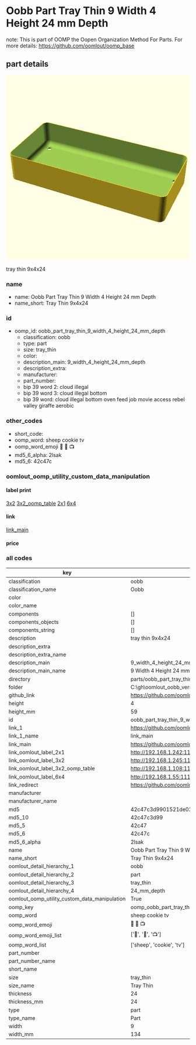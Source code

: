 # Oobb Part Tray Thin 9 Width 4 Height 24 mm Depth  

note: This is part of OOMP the Oopen Organization Method For Parts. For more details: https://github.com/oomlout/oomp_base

##  part details
  

[![](3dpr.png)](3dpr.png)

tray thin 9x4x24



### name
* name: Oobb Part Tray Thin 9 Width 4 Height 24 mm Depth
* name_short: Tray Thin 9x4x24 
### id
* oomp_id: oobb_part_tray_thin_9_width_4_height_24_mm_depth
  * classification: oobb
  * type: part
  * size: tray_thin
  * color: 
  * description_main: 9_width_4_height_24_mm_depth
  * description_extra: 
  * manufacturer: 
  * part_number: 
  * bip 39 word 2: cloud illegal
  * bip 39 word 3: cloud illegal bottom
  * bip 39 word: cloud illegal bottom oven feed job movie access rebel valley giraffe aerobic

### other_codes
* short_code: 
* oomp_word: sheep cookie tv
* oomp_word_emoji :sheep: :cookie: :tv:
* md5_6_alpha: 2lsak
* md5_6: 42c47c






### oomlout_oomp_utility_custom_data_manipulation
#### label print
[3x2](http://192.168.1.245:1112/?label=oomp%202lsak)
[3x2_oomp_table](http://192.168.1.108:1112/?label=oomp%202lsak)
[2x1](http://192.168.1.242:1112/?label=oomp%202lsak)
[6x4](http://192.168.1.55:1112/?label=oomp%202lsak)    

#### link

[link_main](https://github.com/oomlout/oomlout_oobb_version_4_generated_parts/tree/main/navigation_oomp/oobb/part/tray_thin/9_width_4_height_24_mm_depth/part)                              

#### price







### all codes 
| key | value |  
| --- | --- |  
| classification | oobb |  
| classification_name | Oobb |  
| color |  |  
| color_name |  |  
| components | [] |  
| components_objects | [] |  
| components_string | [] |  
| description | tray thin 9x4x24 |  
| description_extra |  |  
| description_extra_name |  |  
| description_main | 9_width_4_height_24_mm_depth |  
| description_main_name | 9 Width 4 Height 24 mm Depth |  
| directory | parts/oobb_part_tray_thin_9_width_4_height_24_mm_depth |  
| folder | C:\gh\oomlout_oobb_version_4_generated_parts\parts\oobb_part_tray_thin_9_width_4_height_24_mm_depth |  
| github_link | https://github.com/oomlout/oomlout_oomp_part_src/tree/main/parts/oobb_part_tray_thin_9_width_4_height_24_mm_depth |  
| height | 4 |  
| height_mm | 59 |  
| id | oobb_part_tray_thin_9_width_4_height_24_mm_depth |  
| link_1 | https://github.com/oomlout/oomlout_oobb_version_4_generated_parts/tree/main/navigation_oomp/oobb/part/tray_thin/9_width_4_height_24_mm_depth/part |  
| link_1_name | link_main |  
| link_main | https://github.com/oomlout/oomlout_oobb_version_4_generated_parts/tree/main/navigation_oomp/oobb/part/tray_thin/9_width_4_height_24_mm_depth/part |  
| link_oomlout_label_2x1 | http://192.168.1.242:1112/?label=oomp%202lsak |  
| link_oomlout_label_3x2 | http://192.168.1.245:1112/?label=oomp%202lsak |  
| link_oomlout_label_3x2_oomp_table | http://192.168.1.108:1112/?label=oomp%202lsak |  
| link_oomlout_label_6x4 | http://192.168.1.55:1112/?label=oomp%202lsak |  
| link_redirect | https://github.com/oomlout/oomlout_oobb_version_4_generated_parts/tree/main/parts/oobb_tray_thin_09_04_24 |  
| manufacturer |  |  
| manufacturer_name |  |  
| md5 | 42c47c3d9901521de02a59dc349c415f |  
| md5_10 | 42c47c3d99 |  
| md5_5 | 42c47 |  
| md5_6 | 42c47c |  
| md5_6_alpha | 2lsak |  
| name | Oobb Part Tray Thin 9 Width 4 Height 24 mm Depth |  
| name_short | Tray Thin 9x4x24  |  
| oomlout_detail_hierarchy_1 | oobb |  
| oomlout_detail_hierarchy_2 | part |  
| oomlout_detail_hierarchy_3 | tray_thin |  
| oomlout_detail_hierarchy_4 | 24_mm_depth |  
| oomlout_oomp_utility_custom_data_manipulation | True |  
| oomp_key | oomp_oobb_part_tray_thin_9_width_4_height_24_mm_depth |  
| oomp_word | sheep cookie tv |  
| oomp_word_emoji | :sheep: :cookie: :tv: |  
| oomp_word_emoji_list | [':sheep:', ':cookie:', ':tv:'] |  
| oomp_word_list | ['sheep', 'cookie', 'tv'] |  
| part_number |  |  
| part_number_name |  |  
| short_name |  |  
| size | tray_thin |  
| size_name | Tray Thin |  
| thickness | 24 |  
| thickness_mm | 24 |  
| type | part |  
| type_name | Part |  
| width | 9 |  
| width_mm | 134 |  
